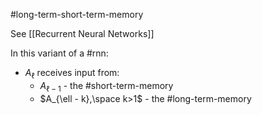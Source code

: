#long-term-short-term-memory

See [[Recurrent Neural Networks]]

In this variant of a #rnn:
- $A_{\ell}$ receives input from:
	- $A_{\ell - 1}$ - the #short-term-memory
	- $A_{\ell - k},\space k>1$ - the #long-term-memory